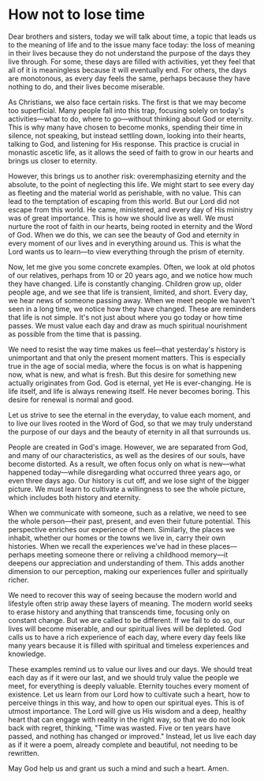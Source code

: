 # How not to lose time

Dear brothers and sisters, today we will talk about time, a topic that leads us to the meaning of life and to the issue many face today: the loss of meaning in their lives because they do not understand the purpose of the days they live through. For some, these days are filled with activities, yet they feel that all of it is meaningless because it will eventually end. For others, the days are monotonous, as every day feels the same, perhaps because they have nothing to do, and their lives become miserable. 

As Christians, we also face certain risks. The first is that we may become too superficial. Many people fall into this trap, focusing solely on today's activities—what to do, where to go—without thinking about God or eternity. This is why many have chosen to become monks, spending their time in silence, not speaking, but instead settling down, looking into their hearts, talking to God, and listening for His response. This practice is crucial in monastic ascetic life, as it allows the seed of faith to grow in our hearts and brings us closer to eternity.

However, this brings us to another risk: overemphasizing eternity and the absolute, to the point of neglecting this life. We might start to see every day as fleeting and the material world as perishable, with no value. This can lead to the temptation of escaping from this world. But our Lord did not escape from this world. He came, ministered, and every day of His ministry was of great importance. This is how we should live as well. We must nurture the root of faith in our hearts, being rooted in eternity and the Word of God. When we do this, we can see the beauty of God and eternity in every moment of our lives and in everything around us. This is what the Lord wants us to learn—to view everything through the prism of eternity.

Now, let me give you some concrete examples. Often, we look at old photos of our relatives, perhaps from 10 or 20 years ago, and we notice how much they have changed. Life is constantly changing. Children grow up, older people age, and we see that life is transient, limited, and short. Every day, we hear news of someone passing away. When we meet people we haven't seen in a long time, we notice how they have changed. These are reminders that life is not simple. It's not just about where you go today or how time passes. We must value each day and draw as much spiritual nourishment as possible from the time that is passing.

We need to resist the way time makes us feel—that yesterday's history is unimportant and that only the present moment matters. This is especially true in the age of social media, where the focus is on what is happening now, what is new, and what is fresh. But this desire for something new actually originates from God. God is eternal, yet He is ever-changing. He is life itself, and life is always renewing itself. He never becomes boring. This desire for renewal is normal and good. 

Let us strive to see the eternal in the everyday, to value each moment, and to live our lives rooted in the Word of God, so that we may truly understand the purpose of our days and the beauty of eternity in all that surrounds us.

People are created in God's image. However, we are separated from God, and many of our characteristics, as well as the desires of our souls, have become distorted. As a result, we often focus only on what is new—what happened today—while disregarding what occurred three years ago, or even three days ago. Our history is cut off, and we lose sight of the bigger picture. We must learn to cultivate a willingness to see the whole picture, which includes both history and eternity. 

When we communicate with someone, such as a relative, we need to see the whole person—their past, present, and even their future potential. This perspective enriches our experience of them. Similarly, the places we inhabit, whether our homes or the towns we live in, carry their own histories. When we recall the experiences we’ve had in these places—perhaps meeting someone there or reliving a childhood memory—it deepens our appreciation and understanding of them. This adds another dimension to our perception, making our experiences fuller and spiritually richer. 

We need to recover this way of seeing because the modern world and lifestyle often strip away these layers of meaning. The modern world seeks to erase history and anything that transcends time, focusing only on constant change. But we are called to be different. If we fail to do so, our lives will become miserable, and our spiritual lives will be depleted. God calls us to have a rich experience of each day, where every day feels like many years because it is filled with spiritual and timeless experiences and knowledge. 

These examples remind us to value our lives and our days. We should treat each day as if it were our last, and we should truly value the people we meet, for everything is deeply valuable. Eternity touches every moment of existence. Let us learn from our Lord how to cultivate such a heart, how to perceive things in this way, and how to open our spiritual eyes. This is of utmost importance. The Lord will give us His wisdom and a deep, healthy heart that can engage with reality in the right way, so that we do not look back with regret, thinking, "Time was wasted. Five or ten years have passed, and nothing has changed or improved." Instead, let us live each day as if it were a poem, already complete and beautiful, not needing to be rewritten. 

May God help us and grant us such a mind and such a heart. Amen.

